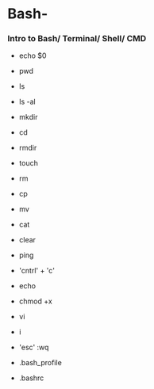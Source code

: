 # Bash-
### Intro to Bash/ Terminal/ Shell/ CMD

- echo $0
- pwd
- ls
- ls -al
- mkdir
- cd
- rmdir
- touch
- rm
- cp
- mv
- cat 
- clear
- ping
- 'cntrl' + 'c'
- echo
- chmod +x

- vi
- i
- 'esc' :wq

- .bash_profile
- .bashrc
